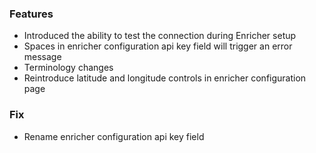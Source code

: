 ### Features
- Introduced the ability to test the connection during Enricher setup
- Spaces in enricher configuration api key field will trigger an error message
- Terminology changes
- Reintroduce latitude and longitude controls in enricher configuration page

### Fix
- Rename enricher configuration api key field